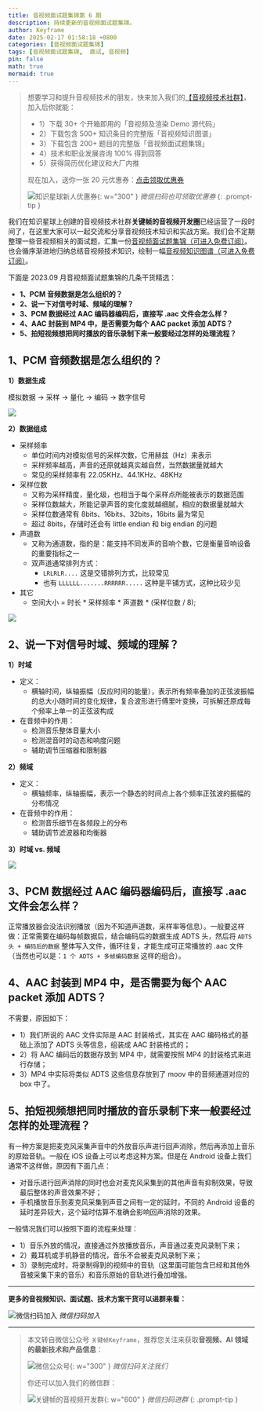 ```yaml
---
title: 音视频面试题集锦第 6 期
description: 持续更新的音视频面试题集锦。
author: Keyframe
date: 2025-02-17 01:58:18 +0800
categories: [音视频面试题集锦]
tags: [音视频面试题集锦,  面试, 音视频]
pin: false
math: true
mermaid: true
---
```


>想要学习和提升音视频技术的朋友，快来加入我们的<a href="https://t.zsxq.com/jRprT" target="_blank" rel="noopener noreferrer">【音视频技术社群】</a>，加入后你就能：
>
>- 1）下载 30+ 个开箱即用的「音视频及渲染 Demo 源代码」
>- 2）下载包含 500+ 知识条目的完整版「音视频知识图谱」
>- 3）下载包含 200+ 题目的完整版「音视频面试题集锦」
>- 4）技术和职业发展咨询 100% 得到回答
>- 5）获得简历优化建议和大厂内推
>  
>现在加入，送你一张 20 元优惠券：<a href="https://t.zsxq.com/jRprT" target="_blank" rel="noopener noreferrer">点击领取优惠券</a>
>
>![知识星球新人优惠券](assets/img/keyframe-zsxq-coupon.png){: w="300" }
>_微信扫码也可领取优惠券_
{: .prompt-tip }

我们在知识星球上创建的音视频技术社群**关键帧的音视频开发圈**已经运营了一段时间了，在这里大家可以一起交流和分享音视频技术知识和实战方案。我们会不定期整理一些音视频相关的面试题，汇集一份[音视频面试题集锦（可进入免费订阅）](https://mp.weixin.qq.com/mp/appmsgalbum?__biz=MjM5MTkxOTQyMQ==&action=getalbum&album_id=2380776196751425539#wechat_redirect)。也会循序渐进地归纳总结音视频技术知识，绘制一幅[音视频知识图谱（可进入免费订阅）](https://mp.weixin.qq.com/mp/appmsgalbum?__biz=MjM5MTkxOTQyMQ==&action=getalbum&album_id=2349658423078092802#wechat_redirect)。

下面是 2023.09 月音视频面试题集锦的几条干货精选：

- **1、PCM 音频数据是怎么组织的？**
- **2、说一下对信号时域、频域的理解？**
- **3、PCM 数据经过 AAC 编码器编码后，直接写 .aac 文件会怎么样？**
- **4、AAC 封装到 MP4 中，是否需要为每个 AAC packet 添加 ADTS？**
- **5、拍短视频想把同时播放的音乐录制下来一般要经过怎样的处理流程？**

## 1、PCM 音频数据是怎么组织的？

**1）数据生成**

模拟数据 → 采样 → 量化 → 编码 → 数字信号

![](assets/resource/av-interview-qa/pcm.png)

**2）数据组成**

- 采样频率
    - 单位时间内对模拟信号的采样次数，它用赫兹（Hz）来表示
    - 采样频率越高，声音的还原就越真实越自然，当然数据量就越大
    - 常见的采样频率有 22.05KHz、44.1KHz、48KHz
- 采样位数
    - 又称为采样精度，量化级，也相当于每个采样点所能被表示的数据范围
    - 采样位数越大，所能记录声音的变化度就越细腻，相应的数据量就越大
    - 采样位数通常有 8bits、16bits、32bits，16bits 最为常见
    - 超过 8bits，存储时还会有 little endian 和 big endian 的问题
- 声道数
    - 又称为通道数，指的是：能支持不同发声的音响个数，它是衡量音响设备的重要指标之一
    - 双声道通常排列方式：
        - `LRLRLR....` 这是交错排列方式，比较常见
        - 也有 `LLLLLL.......RRRRRR.....` 这种是平铺方式，这种比较少见
- 其它
    - 空间大小 = 时长 * 采样频率 * 声道数 * (采样位数 / 8);

![](assets/resource/av-interview-qa/audio_channel.png)



## 2、说一下对信号时域、频域的理解？

**1）时域**

- 定义：
    - 横轴时间，纵轴振幅（反应时间的能量），表示所有频率叠加的正弦波振幅的总大小随时间的变化规律，复合波形进行傅里叶变换，可拆解还原成每个频率上单一的正弦波构成
- 在音频中的作用：
    - 检测音乐整体音量大小
    - 检测混音时的动态和响度问题
    - 辅助调节压缩器和限制器

**2）频域**

- 定义：
    - 横轴频率，纵轴振幅，表示一个静态的时间点上各个频率正弦波的振幅的分布情况
- 在音频中的作用：
    - 检测音乐细节在各频段上的分布
    - 辅助调节滤波器和均衡器
  
**3）时域 vs. 频域**

![](assets/resource/av-interview-qa/fly.png)

## 3、PCM 数据经过 AAC 编码器编码后，直接写 .aac 文件会怎么样？

正常播放器会没法识别播放（因为不知道声道数，采样率等信息）。一般要这样做：正常需要在编码每帧数据后，结合编码后的数据生成 ADTS 头，然后将 `ADTS 头 + 编码后的数据` 整体写入文件，循环往复，才能生成可正常播放的 .aac 文件（当然也可以是：`1 个 ADTS + 多帧编码数据` 这样的组合）。

## 4、AAC 封装到 MP4 中，是否需要为每个 AAC packet 添加 ADTS？

不需要，原因如下：

- 1）我们所说的 AAC 文件实际是 AAC 封装格式，其实在 AAC 编码格式的基础上添加了 ADTS 头等信息，组装成 AAC 封装格式的；
- 2）将 AAC 编码后的数据存放到 MP4 中，就需要按照 MP4 的封装格式来进行存储；
- 3）MP4 中实际将类似 ADTS 这些信息存放到了 moov 中的音频通道对应的 box 中了。

## 5、拍短视频想把同时播放的音乐录制下来一般要经过怎样的处理流程？

有一种方案是把麦克风采集声音中的外放音乐声进行回声消除，然后再添加上音乐的原始音轨。一般在 iOS 设备上可以考虑这种方案。但是在 Android 设备上我们通常不这样做，原因有下面几点：

- 对音乐进行回声消除的同时也会对麦克风采集到的其他声音有抑制效果，导致最后整体的声音效果不好；
- 手机播放音乐到麦克风采集到声音之间有一定的延时，不同的 Android 设备的延时差异较大，这个延时估算不准确会影响回声消除的效果。

一般情况我们可以按照下面的流程来处理：

- 1）音乐外放的情况，直接通过外放播放音乐，声音通过麦克风录制下来；
- 2）戴耳机或手机静音的情况，音乐不会被麦克风录制下来；
- 3）录制完成时，将录制得到的视频中的音轨（这里面可能包含已经和其他外音被采集下来的音乐）和音乐原始的音轨进行叠加增强。


------

**更多的音视频知识、面试题、技术方案干货可以进群来看：**

![微信扫码加入](assets/img/keyframe-zsxq.png)
_微信扫码加入_


---

> 本文转自微信公众号 `关键帧Keyframe`，推荐您关注来获取**音视频、AI 领域的最新技术和产品信息**：
>
>![微信公众号](assets/img/keyframe-mp.jpg){: w="300" }
>_微信扫码关注我们_
>
>你还可以加入我们的微信群：
>
>![关键帧的音视频开发群](assets/img/av-wechat-group.jpg){: w="600" }
>_微信扫码进群_
{: .prompt-tip }

